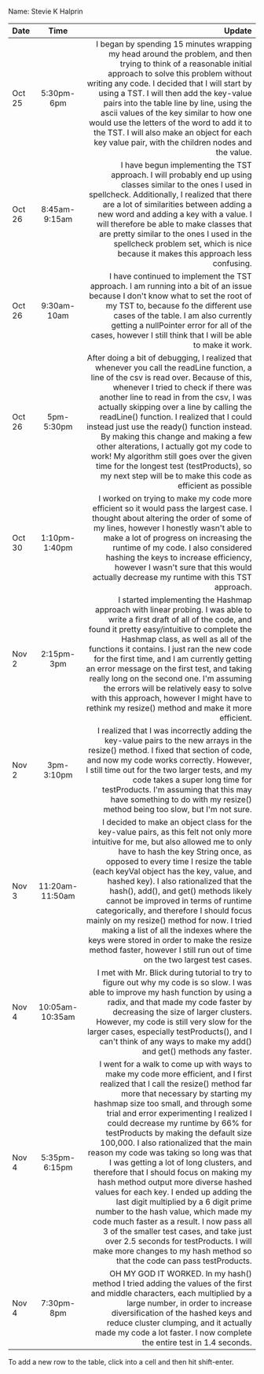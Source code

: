 Name: Stevie K Halprin

| Date   |      Time       |                                                                                                                                                                                                                                                                                                                                                                                                                                                                                                                                                                                                                                                                                                                                                                                                                                                                                          Update |
|:-------|:---------------:|------------------------------------------------------------------------------------------------------------------------------------------------------------------------------------------------------------------------------------------------------------------------------------------------------------------------------------------------------------------------------------------------------------------------------------------------------------------------------------------------------------------------------------------------------------------------------------------------------------------------------------------------------------------------------------------------------------------------------------------------------------------------------------------------------------------------------------------------------------------------------------------------:|
| Oct 25 |   5:30pm-6pm    |                                                                                                                                                                                                                                                                                                                                                                                              I began by spending 15 minutes wrapping my head around the problem, and then trying to think of a reasonable initial approach to solve this problem without writing any code. I decided that I will start by using a TST. I will then add the key-value pairs into the table line by line, using the ascii values of the key similar to how one would use the letters of the word to add it to the TST. I will also make an object for each key value pair, with the children nodes and the value. |
| Oct 26 |  8:45am-9:15am  |                                                                                                                                                                                                                                                                                                                                                                                                                                                               I have begun implementing the TST approach. I will probably end up using classes similar to the ones I used in spellcheck. Additionally, I realized that there are a lot of similarities between adding a new word and adding a key with a value. I will therefore be able to make classes that are pretty similar to the ones I used in the spellcheck problem set, which is nice because it makes this approach less confusing. |
| Oct 26 |   9:30am-10am   |                                                                                                                                                                                                                                                                                                                                                                                                                                                                                                                                                                   I have continued to implement the TST approach. I am running into a bit of an issue because I don't know what to set the root of my TST to, because fo the different use cases of the table. I am also currently getting a nullPointer error for all of the cases, however I still think that I will be able to make it work. |
| Oct 26 |   5pm-5:30pm    |                                                                                                                                                                                                                                                                             After doing a bit of debugging, I realized that whenever you call the readLine function, a line of the csv is read over. Because of this, whenever I tried to check if there was another line to read in from the csv, I was actually skipping over a line by calling the readLine() function. I realized that I could instead just use the ready() function instead. By making this change and making a few other alterations, I actually got my code to work! My algorithm still goes over the given time for the longest test (testProducts), so my next step will be to make this code as efficient as possible |
| Oct 30 |  1:10pm-1:40pm  |                                                                                                                                                                                                                                                                                                                                                                                                                                                                                               I worked on trying to make my code more efficient so it would pass the largest case. I thought about altering the order of some of my lines, however I honestly wasn't able to make a lot of progress on increasing the runtime of my code. I also considered hashing the keys to increase efficiency, however I wasn't sure that this would actually decrease my runtime with this TST approach. |
| Nov 2  |   2:15pm-3pm    |                                                                                                                                                                                                                                                                                                                                          I started implementing the Hashmap approach with linear probing. I was able to write a first draft of all of the code, and found it pretty easy/intuitive to complete the Hashmap class, as well as all of the functions it contains. I just ran the new code for the first time, and I am currently getting an error message on the first test, and taking really long on the second one. I'm assuming the errors will be relatively easy to solve with this approach, however I might have to rethink my resize() method and make it more efficient. |
| Nov 2  |   3pm-3:10pm    |                                                                                                                                                                                                                                                                                                                                                                                                                                                                                                       I realized that I was incorrectly adding the key-value pairs to the new arrays in the resize() method. I fixed that section of code, and now my code works correctly. However, I still time out for the two larger tests, and my code takes a super long time for testProducts. I'm assuming that this may have something to do with my resize() method being too slow, but I'm not sure. |
| Nov 3  | 11:20am-11:50am |                                                                                                                                                                                                                                          I decided to make an object class for the key-value pairs, as this felt not only more intuitive for me, but also allowed me to only have to hash the key String once, as opposed to every time I resize the table (each keyVal object has the key, value, and hashed key). I also rationalized that the hash(), add(), and get() methods likely cannot be improved in terms of runtime categorically, and therefore I should focus mainly on my resize() method for now. I tried making a list of all the indexes where the keys were stored in order to make the resize method faster, however I still run out of time on the two largest test cases. |
| Nov 4  | 10:05am-10:35am |                                                                                                                                                                                                                                                                                                                                                                                                                                                                                                            I met with Mr. Blick during tutorial to try to figure out why my code is so slow. I was able to improve my hash function by using a radix, and that made my code faster by decreasing the size of larger clusters. However, my code is still very slow for the larger cases, especially testProducts(), and I can't think of any ways to make my add() and get() methods any faster. |
| Nov 4  |  5:35pm-6:15pm  | I went for a walk to come up with ways to make my code more efficient, and I first realized that I call the resize() method far more that necessary by starting my hashmap size too small, and through some trial and error experimenting I realized I could decrease my runtime by 66% for testProducts by making the default size 100,000. I also rationalized that the main reason my code was taking so long was that I was getting a lot of long clusters, and therefore that I should focus on making my hash method output more diverse hashed values for each key. I ended up adding the last digit multiplied by a 6 digit prime number to the hash value, which made my code much faster as a result. I now pass all 3 of the smaller test cases, and take just over 2.5 seconds for testProducts. I will make more changes to my hash method so that the code can pass testProducts. |
| Nov 4  |   7:30pm-8pm    |                                                                                                                                                                                                                                                                                                                                                                                                                                                                                                                                                                        OH MY GOD IT WORKED. In my hash() method I tried adding the values of the first and middle characters, each multiplied by a large number, in order to increase diversification of the hashed keys and reduce cluster clumping, and it actually made my code a lot faster. I now complete the entire test in 1.4 seconds. |


To add a new row to the table, click into a cell and then hit shift-enter.